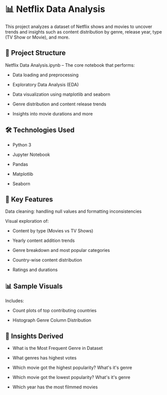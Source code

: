 # 📊 Netflix Data Analysis
This project analyzes a dataset of Netflix shows and movies to uncover trends and insights such as content distribution by genre, release year, type (TV Show or Movie), and more.

## 📁 Project Structure
Netflix Data Analysis.ipynb – The core notebook that performs:

* Data loading and preprocessing

* Exploratory Data Analysis (EDA)

* Data visualization using matplotlib and seaborn

* Genre distribution and content release trends

* Insights into movie durations and more

## 🛠️ Technologies Used

* Python 3

* Jupyter Notebook

* Pandas

* Matplotlib

* Seaborn

## 📌 Key Features
Data cleaning: handling null values and formatting inconsistencies

Visual exploration of:

* Content by type (Movies vs TV Shows)

* Yearly content addition trends

* Genre breakdown and most popular categories

* Country-wise content distribution

* Ratings and durations

## 📊 Sample Visuals
Includes:

* Count plots of top contributing countries

* Histograph Genre Column Distribution

## 🧠 Insights Derived

* What is the Most Frequent Genre in Dataset

* What genres has highest votes 

* Which movie got the highest popularity? What's it's genre

* Which movie got the lowest popularity? What's it's genre

* Which year has the most filmmed movies
